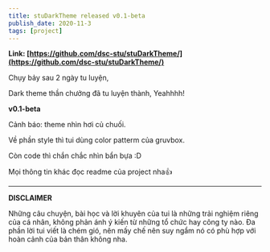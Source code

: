 ```yaml
---
title: stuDarkTheme released v0.1-beta
publish_date: 2020-11-3
tags: [project]
---
```


**Link: [https://github.com/dsc-stu/stuDarkTheme/](https://github.com/dsc-stu/stuDarkTheme/)**

Chụy bảy sau 2 ngày tu luyện,

Dark theme thần chưởng đã tu luyện thành, Yeahhhh!

**v0.1-beta**

Cảnh báo: theme nhìn hơi củ chuối.

Về phần style thì tui dùng color patterm của gruvbox.

Còn code thì chắn chắc nhìn bẩn bựa :D

Mọi thông tin khác đọc readme của project nha👍

---

**DISCLAIMER**

Những câu chuyện, bài học và lời khuyên của tui là những trải nghiệm riêng của cá nhân, không phản ánh ý kiến từ những tổ chức hay công ty nào. Đa phần lời tui viết là chém gió, nên mấy chế nên suy ngẩm nó có phù hợp với hoàn cảnh của bản thân không nha.
